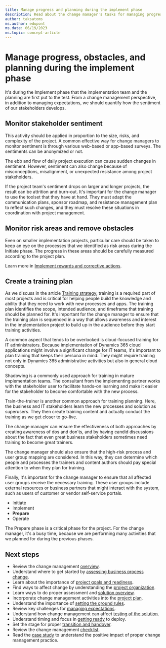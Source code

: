 ```yaml
---
title: Manage progress and planning during the implement phase
description: Read about the change manager's tasks for managing progress and obstacles during the implementation phase of a Dynamics 365 implementation project. 
author: taksatoms
ms.author: edupont
ms.date: 06/19/2023
ms.topic: concept-article
---
```


# Manage progress, obstacles, and planning during the implement phase

It's during the Implement phase that the implementation team and the planning are first put to the test. From a change management perspective, in addition to managing expectations, we should quantify how the sentiment of our stakeholders develops.

## Monitor stakeholder sentiment

This activity should be applied in proportion to the size, risks, and complexity of the project. A common effective way for change managers to monitor sentiment is through various web-based or app-based surveys. The sentiments can be anonymized or not.

The ebb and flow of daily project execution can cause sudden changes in sentiment. However, sentiment can also change because of misconceptions, misalignment, or unexpected resistance among project stakeholders.

If the project team's sentiment drops on larger and longer projects, the result can be attrition and burn-out. It's important for the change manager to use the toolset that they have at hand. They must adapt the communication plans, sponsor roadmap, and resistance management plan to reflect such changes, and they must resolve these situations in coordination with project management.

## Monitor risk areas and remove obstacles

Even on smaller implementation projects, particular care should be taken to keep an eye on the processes that we identified as risk areas during the Initiate phase. The progress in these areas should be carefully measured according to the project plan.

Learn more in [Implement rewards and corrective actions](change-management-transition-handover.md#implement-rewards-and-corrective-actions).

## Create a training plan

As we discuss in the article [Training strategy](training-strategy.md), training is a required part of most projects and is critical for helping people build the knowledge and ability that they need to work with new processes and apps. The training plan identifies the scope, intended audience, and timeframe that training should be planned for. It's important for the change manager to ensure that the training plan is sequenced in a way that allows awareness and interest in the implementation project to build up in the audience before they start training activities.

A common aspect that tends to be overlooked is cloud-focused training for IT administrators. Because implementation of Dynamics 365 cloud applications might involve a significant change for IT teams, it's important to plan training that keeps their persona in mind. They might require training not only in Dynamics 365 administrative activities but also in general cloud concepts.

Shadowing is a commonly used approach for training in mature implementation teams. The consultant from the implementing partner works with the stakeholder user to facilitate hands-on learning and make it easier for the stakeholder to become comfortable with the new process.

Train-the-trainer is another common approach for training planning. Here, the business and IT stakeholders learn the new processes and solution as superusers. They then create training content and actually conduct the training as we get closer to go-live.

The change manager can ensure the effectiveness of both approaches by creating awareness of dos and don'ts, and by having candid discussions about the fact that even great business stakeholders sometimes need training to become great trainers.

The change manager should also ensure that the high-risk process and user group mapping are considered. In this way, they can determine which people and processes the trainers and content authors should pay special attention to when they plan for training.

Finally, it's important for the change manager to ensure that all affected user groups receive the necessary training. These user groups include external resources or business partners that might interact with the system, such as users of customer or vendor self-service portals.

* Initiate
* Implement
* **Prepare**
* Operate

The Prepare phase is a critical phase for the project. For the change manager, it's a busy time, because we are performing many activities that we planned for during the previous phases.

## Next steps

- Review the change management [overview](change-management.md).
- Understand where to get started by [assessing business process change](change-management-assessing-business-process-change.md).
- Learn about the importance of [project goals and readiness](change-management-project-goals-readiness.md).
- Find ways to affect change by understanding the [project organization](change-management-project-organization.md).
- Learn ways to do proper assessment and [solution overview](change-management-solution-overiew.md).
- Incorporate change management activities into the [project plan](change-management-project-plan.md).
- Understand the importance of [setting the ground rules](change-management-set-ground-rules.md).
- Review key challenges for [managing expectations](change-management-manage-expectations.md).
- Understand how change management can affect [testing of the solution](change-management-test-solution.md).
- Understand timing and focus in [getting ready](change-management-get-ready.md) to deploy.
- Set the stage for proper [transition and handover](change-management-transition-handover.md).
- Review the change management [checklist](change-management-checklist.md).
- Read the [case study](change-management-case-study.md) to understand the positive impact of proper change management practice.
